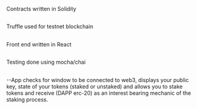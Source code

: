 Contracts written in Solidity
##
Truffle used for testnet blockchain
##
Front end written in React
##
Testing done using mocha/chai
##

--App checks for window to be connected to web3, displays your public key, state of your tokens (staked or unstaked) and allows you to stake tokens and receive (DAPP erc-20) as an interest bearing mechanic of the staking process.
